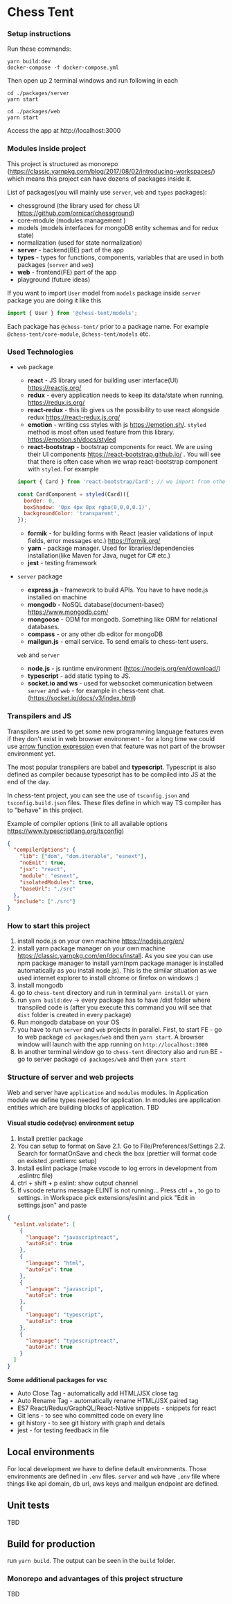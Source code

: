 # Chess Tent

### Setup instructions

Run these commands:

```shell script
yarn build:dev
docker-compose -f docker-compose.yml
```

Then open up 2 terminal windows and run following in each

```shell script
cd ./packages/server
yarn start
```

```shell script
cd ./packages/web
yarn start
```

Access the app at http://localhost:3000

### Modules inside project

This project is structured as monorepo (https://classic.yarnpkg.com/blog/2017/08/02/introducing-workspaces/) which means this project can have dozens of packages inside it.

List of packages(you will mainly use `server`, `web` and `types` packages):

- chessground (the library used for chess UI https://github.com/ornicar/chessground)
- core-module (modules management )
- models (models interfaces for mongoDB entity schemas and for redux state)
- normalization (used for state normalization)
- **server** - backend(BE) part of the app
- **types** - types for functions, components, variables that are used in both packages (`server` and `web`)
- **web** - frontend(FE) part of the app
- playground (future ideas)

If you want to import `User` model from `models` package inside `server` package you are doing it like this

```ts
import { User } from '@chess-tent/models';
```

Each package has `@chess-tent/` prior to a package name. For example `@chess-tent/core-module`, `@chess-tent/models` etc.

### Used Technologies

- `web` package

  - **react** - JS library used for building user interface(UI) https://reactjs.org/
  - **redux** - every application needs to keep its data/state when running. https://redux.js.org/
  - **react-redux** - this lib gives us the possibility to use react alongside redux https://react-redux.js.org/
  - **emotion** - writing css styles with js https://emotion.sh/. `styled` method is most often used feature from this library. https://emotion.sh/docs/styled
  - **react-bootstrap** - bootstrap components for react. We are using their UI components https://react-bootstrap.github.io/ . You will see that there is often case when we wrap react-bootstrap component with `styled`. For example

  ```jsx
  import { Card } from 'react-bootstrap/Card'; // we import from other module

  const CardComponent = styled(Card)({
    border: 0,
    boxShadow: '0px 4px 8px rgba(0,0,0,0.1)',
    backgroundColor: 'transparent',
  });
  ```

  - **formik** - for building forms with React (easier validations of input fields, error messages etc.) https://formik.org/
  - **yarn** - package manager. Used for libraries/dependencies installation(like Maven for Java, nuget for C# etc.)
  - **jest** - testing framework

- `server` package

  - **express.js** - framework to build APIs. You have to have node.js installed on machine
  - **mongodb** - NoSQL database(document-based) https://www.mongodb.com/
  - **mongoose** - ODM for mongodb. Something like ORM for relational databases.
  - **compass** - or any other db editor for mongoDB
  - **mailgun.js** - email service. To send emails to chess-tent users.

  `web` and `server`

  - **node.js** - js runtime environment (https://nodejs.org/en/download/)
  - **typescript** - add static typing to JS.
  - **socket.io and ws** - used for websocket communication between `server` and `web` - for example in chess-tent chat. (https://socket.io/docs/v3/index.html)

### Transpilers and JS

Transpilers are used to get some new programming language features even if they don't exist in web browser environment - for a long time we could use [arrow function expression](https://developer.mozilla.org/en-US/docs/Web/JavaScript/Reference/Functions/Arrow_functions) even that feature was not part of the browser environment yet.

The most popular transpilers are babel and **typescript**. Typescript is also defined as compiler because typescript has to be compiled into JS at the end of the day.

In chess-tent project, you can see the use of `tsconfig.json` and `tsconfig.build.json` files. These files define in which way TS compiler has to "behave" in this project.

Example of compiler options (link to all available options https://www.typescriptlang.org/tsconfig)

```json
{
  "compilerOptions": {
    "lib": ["dom", "dom.iterable", "esnext"],
    "noEmit": true,
    "jsx": "react",
    "module": "esnext",
    "isolatedModules": true,
    "baseUrl": "./src"
  },
  "include": ["./src"]
}
```

### How to start this project

1. install node.js on your own machine https://nodejs.org/en/
2. install yarn package manager on your own machine https://classic.yarnpkg.com/en/docs/install. As you see you can use npm package manager to install yarn(npm package manager is installed automatically as you install node.js). This is the similar situation as we used internet explorer to install chrome or firefox on windows :)
3. install mongodb
4. go to `chess-tent` directory and run in terminal `yarn install` or `yarn`
5. run `yarn build:dev` -> every package has to have /dist folder where transpiled code is (after you execute this command you will see that `dist` folder is created in every package)
6. Run mongodb database on your OS
7. you have to run `server` and `web` projects in parallel. First, to start FE - go to web package `cd packages/web` and then `yarn start`. A browser window will launch with the app running on `http://localhost:3000`
8. In another terminal window go to `chess-tent` directory also and run BE - go to server package `cd packages/web` and then `yarn start`

### Structure of server and web projects

Web and server have `application` and `modules` modules. In Application module we define types needed for application. In modules are application entities which are building blocks of application.
TBD

#### Visual studio code(vsc) environment setup

1. Install prettier package
2. You can setup to format on Save
   2.1. Go to File/Preferences/Settings
   2.2. Search for formatOnSave and check the box (prettier will format code on existed .prettierrc setup)
3. Install eslint package (make vscode to log errors in development from .eslintrc file)
4. ctrl + shift + p eslint: show output channel
5. If vscode returns message ELINT is not running... Press ctrl + , to go to settings. in Workspace pick extensions/eslint
   and pick "Edit in settings.json" and paste

```json
{
  "eslint.validate": [
    {
      "language": "javascriptreact",
      "autoFix": true
    },
    {
      "language": "html",
      "autoFix": true
    },
    {
      "language": "javascript",
      "autoFix": true
    },
    {
      "language": "typescript",
      "autoFix": true
    },
    {
      "language": "typescriptreact",
      "autoFix": true
    }
  ]
}
```

**Some additional packages for vsc**

- Auto Close Tag - automatically add HTML/JSX close tag
- Auto Rename Tag - automatically rename HTML/JSX paired tag
- ES7 React/Redux/GraphQL/React-Native snippets - snippets for react
- Git lens - to see who committed code on every line
- git history - to see git history with graph and details
- jest - for testing feedback in file

## Local environments

For local development we have to define default environments. Those environments are defined in `.env` files. `server` and `web` have `,env` file where things like api domain, db url, aws keys and mailgun endpoint are defined.

## Unit tests

TBD

## Build for production

run `yarn build`. The output can be seen in the `build` folder.

### Monorepo and advantages of this project structure

TBD
